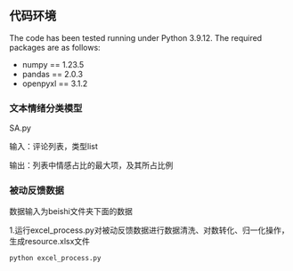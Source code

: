 ## 代码环境
The code has been tested running under Python 3.9.12. The required packages are as follows:

- numpy == 1.23.5
- pandas == 2.0.3
- openpyxl == 3.1.2

### 文本情绪分类模型
SA.py  

输入：评论列表，类型list  

输出：列表中情感占比的最大项，及其所占比例

### 被动反馈数据
数据输入为beishi文件夹下面的数据  

1.运行excel_process.py对被动反馈数据进行数据清洗、对数转化、归一化操作，生成resource.xlsx文件
```
python excel_process.py
```


